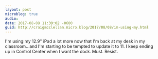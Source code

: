 ```yaml
---
layout: post
microblog: true
audio: 
date: 2017-08-08 11:39:02 -0600
guid: http://craigmcclellan.micro.blog/2017/08/08/im-using-my.html
---
```

I'm using my 12.9" iPad a lot more now that I'm back at my desk in my classroom...and I'm starting to be tempted to update it to 11. I keep ending up in Control Center when I want the dock. Must. Resist.
